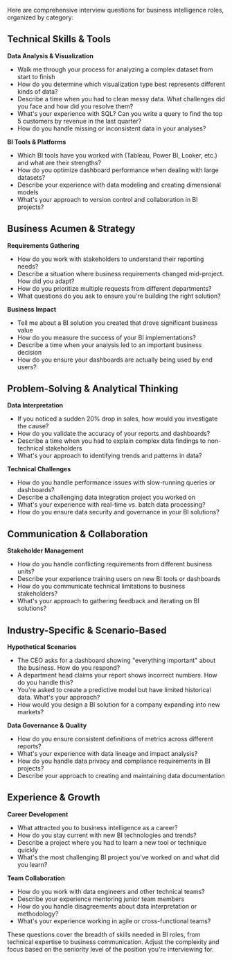 Here are comprehensive interview questions for business intelligence roles, organized by category:

## Technical Skills & Tools

**Data Analysis & Visualization**
- Walk me through your process for analyzing a complex dataset from start to finish
- How do you determine which visualization type best represents different kinds of data?
- Describe a time when you had to clean messy data. What challenges did you face and how did you resolve them?
- What's your experience with SQL? Can you write a query to find the top 5 customers by revenue in the last quarter?
- How do you handle missing or inconsistent data in your analyses?

**BI Tools & Platforms**
- Which BI tools have you worked with (Tableau, Power BI, Looker, etc.) and what are their strengths?
- How do you optimize dashboard performance when dealing with large datasets?
- Describe your experience with data modeling and creating dimensional models
- What's your approach to version control and collaboration in BI projects?

## Business Acumen & Strategy

**Requirements Gathering**
- How do you work with stakeholders to understand their reporting needs?
- Describe a situation where business requirements changed mid-project. How did you adapt?
- How do you prioritize multiple requests from different departments?
- What questions do you ask to ensure you're building the right solution?

**Business Impact**
- Tell me about a BI solution you created that drove significant business value
- How do you measure the success of your BI implementations?
- Describe a time when your analysis led to an important business decision
- How do you ensure your dashboards are actually being used by end users?

## Problem-Solving & Analytical Thinking

**Data Interpretation**
- If you noticed a sudden 20% drop in sales, how would you investigate the cause?
- How do you validate the accuracy of your reports and dashboards?
- Describe a time when you had to explain complex data findings to non-technical stakeholders
- What's your approach to identifying trends and patterns in data?

**Technical Challenges**
- How do you handle performance issues with slow-running queries or dashboards?
- Describe a challenging data integration project you worked on
- What's your experience with real-time vs. batch data processing?
- How do you ensure data security and governance in your BI solutions?

## Communication & Collaboration

**Stakeholder Management**
- How do you handle conflicting requirements from different business units?
- Describe your experience training users on new BI tools or dashboards
- How do you communicate technical limitations to business stakeholders?
- What's your approach to gathering feedback and iterating on BI solutions?

## Industry-Specific & Scenario-Based

**Hypothetical Scenarios**
- The CEO asks for a dashboard showing "everything important" about the business. How do you respond?
- A department head claims your report shows incorrect numbers. How do you handle this?
- You're asked to create a predictive model but have limited historical data. What's your approach?
- How would you design a BI solution for a company expanding into new markets?

**Data Governance & Quality**
- How do you ensure consistent definitions of metrics across different reports?
- What's your experience with data lineage and impact analysis?
- How do you handle data privacy and compliance requirements in BI projects?
- Describe your approach to creating and maintaining data documentation

## Experience & Growth

**Career Development**
- What attracted you to business intelligence as a career?
- How do you stay current with new BI technologies and trends?
- Describe a project where you had to learn a new tool or technique quickly
- What's the most challenging BI project you've worked on and what did you learn?

**Team Collaboration**
- How do you work with data engineers and other technical teams?
- Describe your experience mentoring junior team members
- How do you handle disagreements about data interpretation or methodology?
- What's your experience working in agile or cross-functional teams?

These questions cover the breadth of skills needed in BI roles, from technical expertise to business communication. Adjust the complexity and focus based on the seniority level of the position you're interviewing for.